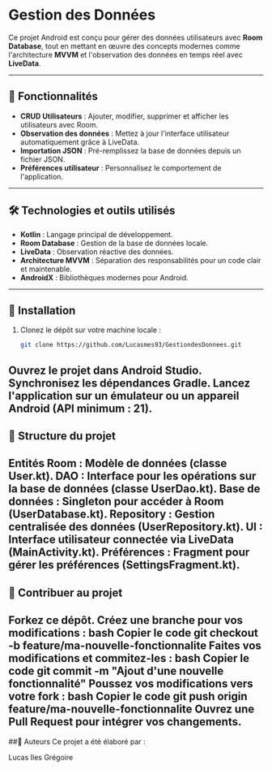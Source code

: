 # Gestion des Données

Ce projet Android est conçu pour gérer des données utilisateurs avec **Room Database**, tout en mettant en œuvre des concepts modernes comme l'architecture **MVVM** et l'observation des données en temps réel avec **LiveData**.

---

## 🎯 Fonctionnalités

- **CRUD Utilisateurs** : Ajouter, modifier, supprimer et afficher les utilisateurs avec Room.  
- **Observation des données** : Mettez à jour l'interface utilisateur automatiquement grâce à LiveData.  
- **Importation JSON** : Pré-remplissez la base de données depuis un fichier JSON.  
- **Préférences utilisateur** : Personnalisez le comportement de l'application.  

---

## 🛠️ Technologies et outils utilisés

- **Kotlin** : Langage principal de développement.  
- **Room Database** : Gestion de la base de données locale.  
- **LiveData** : Observation réactive des données.  
- **Architecture MVVM** : Séparation des responsabilités pour un code clair et maintenable.  
- **AndroidX** : Bibliothèques modernes pour Android.

---

## 🚀 Installation

1. Clonez le dépôt sur votre machine locale :  
   ```bash
   git clone https://github.com/Lucasmes93/GestiondesDonnees.git
Ouvrez le projet dans Android Studio.
Synchronisez les dépendances Gradle.
Lancez l'application sur un émulateur ou un appareil Android (API minimum : 21).
---

## 📂 Structure du projet
Entités Room : Modèle de données (classe User.kt).
DAO : Interface pour les opérations sur la base de données (classe UserDao.kt).
Base de données : Singleton pour accéder à Room (UserDatabase.kt).
Repository : Gestion centralisée des données (UserRepository.kt).
UI : Interface utilisateur connectée via LiveData (MainActivity.kt).
Préférences : Fragment pour gérer les préférences (SettingsFragment.kt).
---

## 🤝 Contribuer au projet
Forkez ce dépôt.
Créez une branche pour vos modifications :
bash
Copier le code
git checkout -b feature/ma-nouvelle-fonctionnalite
Faites vos modifications et commitez-les :
bash
Copier le code
git commit -m "Ajout d'une nouvelle fonctionnalité"
Poussez vos modifications vers votre fork :
bash
Copier le code
git push origin feature/ma-nouvelle-fonctionnalite
Ouvrez une Pull Request pour intégrer vos changements.
---

##👥 Auteurs
Ce projet a été élaboré par :

Lucas
Iles
Grégoire
